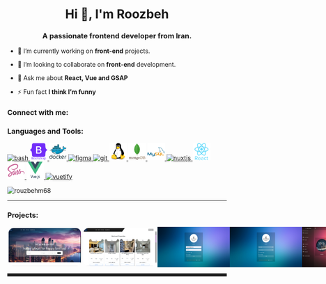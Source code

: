 <h1 align="center">Hi 👋, I'm Roozbeh</h1>
<h3 align="center">A passionate frontend developer from Iran.</h3>

- 🔭 I’m currently working on **front-end** projects.

- 👯 I’m looking to collaborate on **front-end** development.

- 💬 Ask me about **React, Vue and GSAP**

- ⚡ Fun fact **I think I’m funny**

<h3 align="left">Connect with me:</h3>
<p align="left">
</p>

<h3 align="left">Languages and Tools:</h3>
<p align="left"> <a href="https://www.gnu.org/software/bash/" target="_blank" rel="noreferrer"> <img src="https://www.vectorlogo.zone/logos/gnu_bash/gnu_bash-icon.svg" alt="bash" width="40" height="40"/> </a> <a href="https://getbootstrap.com" target="_blank" rel="noreferrer"> <img src="https://raw.githubusercontent.com/devicons/devicon/master/icons/bootstrap/bootstrap-plain-wordmark.svg" alt="bootstrap" width="40" height="40"/> </a> <a href="https://www.docker.com/" target="_blank" rel="noreferrer"> <img src="https://raw.githubusercontent.com/devicons/devicon/master/icons/docker/docker-original-wordmark.svg" alt="docker" width="40" height="40"/> </a> <a href="https://www.figma.com/" target="_blank" rel="noreferrer"> <img src="https://www.vectorlogo.zone/logos/figma/figma-icon.svg" alt="figma" width="40" height="40"/> </a> <a href="https://git-scm.com/" target="_blank" rel="noreferrer"> <img src="https://www.vectorlogo.zone/logos/git-scm/git-scm-icon.svg" alt="git" width="40" height="40"/> </a> <a href="https://www.linux.org/" target="_blank" rel="noreferrer"> <img src="https://raw.githubusercontent.com/devicons/devicon/master/icons/linux/linux-original.svg" alt="linux" width="40" height="40"/> </a> <a href="https://www.mongodb.com/" target="_blank" rel="noreferrer"> <img src="https://raw.githubusercontent.com/devicons/devicon/master/icons/mongodb/mongodb-original-wordmark.svg" alt="mongodb" width="40" height="40"/> </a> <a href="https://www.mysql.com/" target="_blank" rel="noreferrer"> <img src="https://raw.githubusercontent.com/devicons/devicon/master/icons/mysql/mysql-original-wordmark.svg" alt="mysql" width="40" height="40"/> </a> <a href="https://nuxtjs.org/" target="_blank" rel="noreferrer"> <img src="https://www.vectorlogo.zone/logos/nuxtjs/nuxtjs-icon.svg" alt="nuxtjs" width="40" height="40"/> </a> <a href="https://reactjs.org/" target="_blank" rel="noreferrer"> <img src="https://raw.githubusercontent.com/devicons/devicon/master/icons/react/react-original-wordmark.svg" alt="react" width="40" height="40"/> </a> <a href="https://sass-lang.com" target="_blank" rel="noreferrer"> <img src="https://raw.githubusercontent.com/devicons/devicon/master/icons/sass/sass-original.svg" alt="sass" width="40" height="40"/> </a> <a href="https://vuejs.org/" target="_blank" rel="noreferrer"> <img src="https://raw.githubusercontent.com/devicons/devicon/master/icons/vuejs/vuejs-original-wordmark.svg" alt="vuejs" width="40" height="40"/> </a> <a href="https://vuetifyjs.com/en/" target="_blank" rel="noreferrer"> <img src="https://bestofjs.org/logos/vuetify.svg" alt="vuetify" width="40" height="40"/> </a> </p>

<p><img align="center" src="https://github-readme-stats.vercel.app/api/top-langs?username=rouzbehm68&show_icons=true&locale=en&layout=compact" alt="rouzbehm68" /></p>
<hr>
<h3 align="left">Projects: </h3>

<div style="display: flex;">
  <img align="center" style="width: 33%;border-radius:14px;padding: 3px;" src="https://github.com/rouzbehm68/rouzbehm68/blob/main/Screenshot%202024-04-07%20173327.png?raw=true" alt="rouzbehm68" />
  <img align="center" style="width: 33%;border-radius:14px;padding: 3px;" src="https://github.com/rouzbehm68/rouzbehm68/blob/main/Screenshot%202024-04-07%20173413.png?raw=true" alt="rouzbehm68" />
  <img align="center" style="width: 33%;" src="https://github.com/rouzbehm68/rouzbehm68/blob/main/Screenshot%202024-04-07%20173520.png?raw=true" />
  <img align="center" style="width: 33%;" src="https://github.com/rouzbehm68/rouzbehm68/blob/main/Screenshot%202024-04-07%20173542.png?raw=true" alt="rouzbehm68" />
  <img align="center" style="width: 33%;" src="https://github.com/rouzbehm68/rouzbehm68/blob/main/Screenshot%202024-04-07%20173643.png?raw=true" alt="rouzbehm68" />
  <img align="center" style="width: 33%;" src="https://github.com/rouzbehm68/rouzbehm68/blob/main/Screenshot%202024-04-07%20173900.png?raw=true" alt="rouzbehm68" />
  <img align="center" style="width: 33%;" src="https://github.com/rouzbehm68/rouzbehm68/blob/main/Screenshot%202024-04-07%20173947.png?raw=true" alt="rouzbehm68" />
  <img align="center" style="width: 33%;" src="https://github.com/rouzbehm68/rouzbehm68/blob/main/Screenshot%202024-04-07%20174115.png?raw=true" alt="rouzbehm68" />
  <img align="center" style="width: 33%;" src="https://github.com/rouzbehm68/rouzbehm68/blob/main/Screenshot%202024-04-07%20174329.png?raw=true" alt="rouzbehm68" />
  <img align="center" style="width: 33%;" src="https://github.com/rouzbehm68/rouzbehm68/blob/main/Screenshot%202024-04-07%20174329.png?raw=true" alt="rouzbehm68" />
  <img align="center" style="width: 33%;" src="https://github.com/rouzbehm68/rouzbehm68/blob/main/Screenshot%202024-04-07%20174329.png?raw=true" alt="rouzbehm68" />
  <img align="center" style="width: 33%;" src="https://github.com/rouzbehm68/rouzbehm68/blob/main/Screenshot%202024-04-07%20175244.png?raw=true" alt="rouzbehm68" />
  <img align="center" style="width: 33%;" src="https://github.com/rouzbehm68/rouzbehm68/blob/main/Screenshot%202024-04-07%20180050.png?raw=true" alt="rouzbehm68" />
  <img align="center" style="width: 33%;" src="https://github.com/rouzbehm68/rouzbehm68/blob/main/Screenshot%202024-08-26%20023935.png?raw=true" alt="rouzbehm68" />
  <img align="center" style="width: 33%;" src="https://github.com/rouzbehm68/rouzbehm68/blob/main/Screenshot%202024-08-26%20024003.png?raw=true" alt="rouzbehm68" />

</div>

<hr style="border: dotted;">

